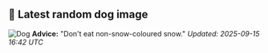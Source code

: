 ## 🐶 Latest random dog image
![Dog](https://images.dog.ceo/breeds/otterhound/n02091635_335.jpg)
**Advice:** "Don't eat non-snow-coloured snow."
*Updated: 2025-09-15 16:42 UTC*
